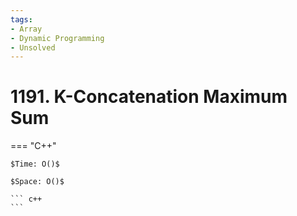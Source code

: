 ```yaml
---
tags:
- Array
- Dynamic Programming
- Unsolved
---
```



# 1191. K-Concatenation Maximum Sum

=== "C++"

    $Time: O()$

    $Space: O()$

    ``` c++
    ```